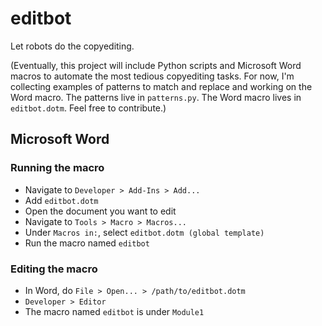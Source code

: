 editbot
=======

Let robots do the copyediting.

(Eventually, this project will include Python scripts and Microsoft Word 
macros to automate the most tedious copyediting tasks. For now, I'm collecting 
examples of patterns to match and replace and working on the Word macro. The 
patterns live in `patterns.py`. The Word macro lives in `editbot.dotm`.
Feel free to contribute.)

## Microsoft Word

### Running the macro

* Navigate to `Developer > Add-Ins > Add...`
* Add `editbot.dotm`
* Open the document you want to edit
* Navigate to `Tools > Macro > Macros...`
* Under `Macros in:`, select `editbot.dotm (global template)`
* Run the macro named `editbot`

### Editing the macro

* In Word, do `File > Open... > /path/to/editbot.dotm`
* `Developer > Editor`
* The macro named `editbot` is under `Module1`
